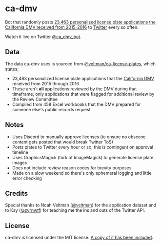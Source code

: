 # ca-dmv

Bot that randomly posts [23,463 personalized license plate applications the California DMV received from 2015-2016](https://github.com/veltman/ca-license-plates) to [Twitter](https://twitter.com/ca_dmv_bot) every so often.

Watch it live on Twitter [@ca_dmv_bot](https://twitter.com/ca_dmv_bot).

## Data

The data ca-dmv uses is sourced from [@veltman/ca-license-plates](https://github.com/veltman/ca-license-plates), which states;
- 23,463 personalized license plate applications that the [California DMV](https://dmv.ca.gov) received from 2015 through 2016
- These aren't **all** applications reviewed by the DMV during that timeframe; only applications that were flagged for additional review by the Review Committee
- Compiled from 458 Excel workbooks that the DMV prepared for someone else's public records request

## Notes

- Uses Discord to manually approve licenses (to ensure no obscene content gets posted that would break Twitter ToS)
- Posts plates to Twitter every hour or so; this is contingent on approval timeline
- Uses GraphicsMagick (fork of ImageMagick) to generate license plate images
- Does not include review reason codes for brevity purposes
- Made on a slow weekend so there's only ephemeral logging and little error checking

## Credits

Special thanks to Noah Veltman ([@veltman](https://github.com/veltman)) for the application dataset and to Kay ([@zyrnwtf](https://twitter.com/zyrnwtf)) for teaching me the ins and outs of the Twitter API.


## License

ca-dmv is licensed under the MIT license. [A copy of it has been included](https://github.com/rjindael/ca-dmv/blob/trunk/LICENSE).